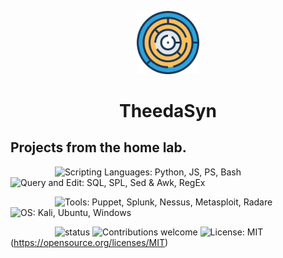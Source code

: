 <p align="center"><img width=20% src="https://github.com/cmgorke/hLab/blob/master/resources/images/png-colored-round-Labyrinth.png"></p>
<h1 align="center">TheedaSyn</h1>
<h2>Projects from the home lab.</h2>

&nbsp;&nbsp;&nbsp;&nbsp;&nbsp;&nbsp;&nbsp;&nbsp;&nbsp;&nbsp;&nbsp;&nbsp;&nbsp;&nbsp;&nbsp;&nbsp;&nbsp;
![Scripting Languages: Python, JS, PS, Bash](https://img.shields.io/badge/scripting-Python%20%7C%20JS%20%7C%20PS%20%7C%20Bash%20-blue.svg)
![Query and Edit: SQL, SPL, Sed & Awk, RegEx](https://img.shields.io/badge/query%20%26%20edit-SQL%20%7C%20SPL%20%7C%20Sed%20%26%20Awk%20%7C%20RegEx-blue.svg)

&nbsp;&nbsp;&nbsp;&nbsp;&nbsp;&nbsp;&nbsp;&nbsp;&nbsp;&nbsp;&nbsp;&nbsp;&nbsp;&nbsp;&nbsp;&nbsp;&nbsp;
![Tools: Puppet, Splunk, Nessus, Metasploit, Radare](https://img.shields.io/badge/tools-Puppet%20%7C%20Splunk%20%7C%20Nessus%20%7C%20Metasploit%20%7C%20Radare-green.svg)
![OS: Kali, Ubuntu, Windows](https://img.shields.io/badge/os-Kali%2C%20Ubuntu%2C%20Windows-green.svg)

&nbsp;&nbsp;&nbsp;&nbsp;&nbsp;&nbsp;&nbsp;&nbsp;&nbsp;&nbsp;&nbsp;&nbsp;&nbsp;&nbsp;&nbsp;&nbsp;&nbsp;
![status](https://img.shields.io/badge/status-creating-red.svg)
![Contributions welcome](https://img.shields.io/badge/contributions-welcome-orange.svg)
![License: MIT](https://img.shields.io/badge/license-MIT-blue.svg)(https://opensource.org/licenses/MIT)
